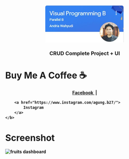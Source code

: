 
<p align="center"><img src="https://raw.githubusercontent.com/WahyuAgungBudiyanto/VISPRO_PhonebookDatabase/main/CRUD%20AGUNG/Annotation%202021-10-15%20175212.jpg" width=250></p>

<h3 align="center">
CRUD Complete Project + UI</h3>

# Buy Me A Coffee ☕
<p align="center">
	<b>
		<a href="https://web.facebook.com/wahyu.agung.77715/">
			Facebook
		</a>&nbsp;|
		
		<a href="https://www.instagram.com/agung.b27/">
			Instagram
		</a>
	</b>
  </p>



# Screenshot
![fruits dashboard](https://github.com/WahyuAgungBudiyanto/VISPRO_PhonebookDatabase/blob/main/CRUD%20AGUNG/2021-10-15%2017-58-12.gif)



